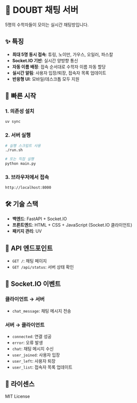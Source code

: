 # 🧮 DOUBT 채팅 서버

5명의 수학자들이 모이는 실시간 채팅방입니다.

## ✨ 특징

- **최대 5명 동시 접속**: 튜링, 노이만, 가우스, 오일러, 파스칼
- **Socket.IO 기반**: 실시간 양방향 통신
- **자동 이름 배정**: 접속 순서대로 수학자 이름 자동 할당
- **실시간 알림**: 사용자 입장/퇴장, 접속자 목록 업데이트
- **반응형 UI**: 모바일/데스크톱 모두 지원

## 🚀 빠른 시작

### 1. 의존성 설치

```bash
uv sync
```

### 2. 서버 실행

```bash
# 실행 스크립트 사용
./run.sh

# 또는 직접 실행
python main.py
```

### 3. 브라우저에서 접속

```
http://localhost:8000
```

## 🛠 기술 스택

- **백엔드**: FastAPI + Socket.IO
- **프론트엔드**: HTML + CSS + JavaScript (Socket.IO 클라이언트)
- **패키지 관리**: UV

## 📡 API 엔드포인트

- `GET /`: 채팅 페이지
- `GET /api/status`: 서버 상태 확인

## 🎯 Socket.IO 이벤트

### 클라이언트 → 서버

- `chat_message`: 채팅 메시지 전송

### 서버 → 클라이언트

- `connected`: 연결 성공
- `error`: 오류 발생
- `chat`: 채팅 메시지 수신
- `user_joined`: 사용자 입장
- `user_left`: 사용자 퇴장
- `user_list`: 접속자 목록 업데이트

## 📝 라이센스

MIT License
